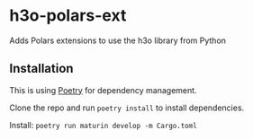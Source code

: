 # h3o-polars-ext

Adds Polars extensions to use the h3o library from Python

## Installation

This is using [Poetry](https://python-poetry.org/) for dependency management.

Clone the repo and run `poetry install` to install dependencies.

Install: `poetry run maturin develop -m Cargo.toml`
